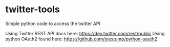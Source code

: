 # twitter-tools
Simple python code to access the twitter API

Using Twitter REST API docs here: https://dev.twitter.com/rest/public
Using python OAuth2 found here: https://github.com/joestump/python-oauth2
